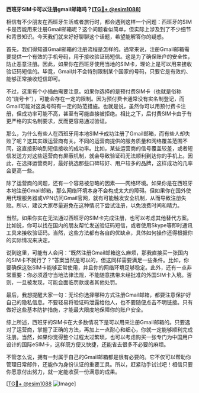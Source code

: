 **西班牙SIM卡可以注册gmail邮箱吗？[[TG💪+ @esim1088](https://t.me/s/esim1088)]**

相信有不少朋友在西班牙生活或者旅行时，都会遇到这样一个问题：西班牙的SIM卡是否能用来注册Gmail邮箱呢？这个问题看似简单，但实际上涉及到了不少细节和背景知识。今天我们就来好好聊聊这个话题，希望能解答你的疑惑。

首先，我们得知道Gmail邮箱的注册流程是怎样的。通常来说，注册Gmail邮箱需要提供一个有效的手机号码，用于接收验证码短信。这是为了确保账户的安全性，防止恶意注册。因此，如果你在西班牙使用当地的SIM卡，理论上是可以用来接收验证码短信的。毕竟，Gmail并不会特别限制某个国家的号码，只要它是有效的、能够正常接收短信即可。

不过，这里有个小插曲需要注意。如果你选择的是预付费SIM卡（也就是俗称的“烧号卡”），可能会存在一定的限制。因为预付费卡通常没有实名制登记，而Gmail可能对这类号码有一定的防范措施。也就是说，虽然你可以用预付费卡注册，但成功率可能不高，甚至有可能直接被拒绝。相比之下，后付费SIM卡由于有更严格的实名制要求，反而更容易通过验证。

那么，为什么有些人在西班牙用本地SIM卡成功注册了Gmail邮箱，而有些人却失败了呢？这其实跟运营商有关。不同的运营商提供的服务质量和网络覆盖范围不同，这直接影响到短信接收的成功率。比如，某些运营商的信号覆盖较差，或者短信发送方对这些运营商有屏蔽机制，就会导致验证码无法顺利到达你的手机上。因此，在选择运营商时，最好挑选那些口碑较好、用户较多的品牌，这样成功的几率会更高一些。

除了运营商的问题，还有一个容易被忽略的因素——网络环境。如果你是在西班牙本地注册Gmail邮箱，那么网络环境本身不会构成太大的障碍。但如果你在国外使用代理服务器或VPN访问Gmail官网，就有可能触发安全机制，从而导致注册失败。所以，建议大家尽量避免在这种情况下尝试注册，以免浪费时间和精力。

当然，如果你实在无法通过西班牙的SIM卡完成注册，也可以考虑其他替代方案。比如说，你可以找在国内的朋友帮忙发送验证码短信，或者使用Skype等即时通讯工具来接收验证码。当然，这些方法都有各自的优缺点，具体如何操作还得根据你的实际情况来决定。

说到这里，可能有人会问：“既然注册Gmail邮箱这么麻烦，那我直接买一张国内的SIM卡不就行了？”答案当然是可以的，但这同样需要满足一些条件。比如，你要确保这张SIM卡能够正常使用，并且你的网络环境足够稳定。此外，还有一点非常重要：你必须遵守当地法律法规，不能随意携带未经批准的外国SIM卡入境。否则，一旦被发现，可能会面临罚款或者其他处罚。

最后，我想提醒大家一句：无论你选择哪种方式注册Gmail邮箱，都要注意保护好自己的隐私信息。不要轻易将验证码泄露给他人，也不要随便点击不明链接。只有做好这些基本防护措施，才能最大限度地保障你的账户安全。

综上所述，西班牙的SIM卡在大多数情况下是可以用来注册Gmail邮箱的。只要选对了运营商，掌握了正确的方法，再加上一点耐心和细心，你就一定能够顺利完成注册。当然，如果你觉得整个过程太过繁琐，也可以考虑购买一张专门为中国用户设计的国际eSIM卡，这样既方便又快捷，还能省去很多不必要的麻烦。

不管怎么说，拥有一封属于自己的Gmail邮箱都是很有必要的。它不仅可以帮助你管理日常邮件，还能作为身份认证的重要工具。所以，赶紧动手试试吧！相信只要你愿意付出努力，就一定能收获一份满意的成果。

[[TG💪+ @esim1088](https://t.me/s/esim1088) ![Image](https://i.postimg.cc/4NQfJmqS/Snipaste-2025-05-13-00-14-12.png)]